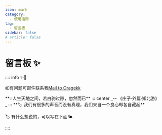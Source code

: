 ```yaml
---
icon: mark
category:
  - 使用指南
tag:
  - 留言板
sidebar: false
# article: false
---
```


# 留言板 ✨
:::: info ✨📒

<p>如有问题可邮件联系我<a href="mailto:oragekk@163.com">Mail to Oragekk</a></p>
**💡人生天地之间，若白驹过隙，忽然而已**
::: center
_-- 《庄子·外篇·知北游》_
:::
**🏷 我们有很多的声音而没有真理，我们来自一个良心却各自藏起**

🏷 有什么想说的，可以写在下面🌤

::::

